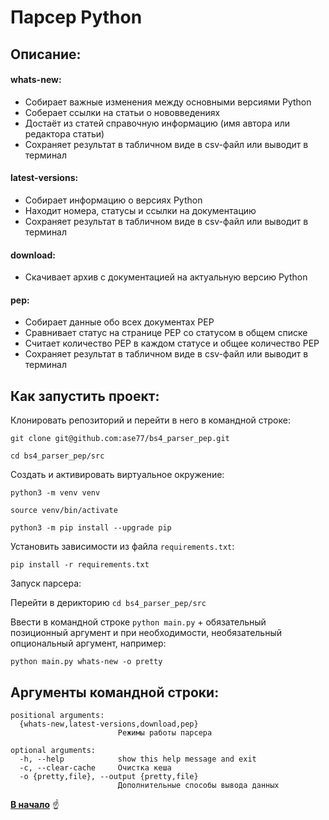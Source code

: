 <a id="anchor"></a>
# Парсер Python
## Описание:
#### whats-new:
  * Собирает важные изменения между основными версиями Python
  * Соберает ссылки на статьи о нововведениях
  * Достаёт из статей справочную информацию (имя автора или редактора статьи)
  * Сохраняет результат в табличном виде в csv-файл или выводит в терминал
#### latest-versions:
  * Собирает информацию о версиях Python
  * Находит номера, статусы и ссылки на документацию
  * Сохраняет результат в табличном виде в csv-файл или выводит в терминал
#### download:
  * Скачивает архив с документацией на актуальную версию Python
#### pep:
  * Собирает данные обо всех документах PEP
  * Сравнивает статус на странице PEP со статусом в общем списке
  * Считает количество PEP в каждом статусе и общее количество PEP
  * Сохраняет результат в табличном виде в csv-файл или выводит в терминал

## Как запустить проект:

Клонировать репозиторий и перейти в него в командной строке:

```
git clone git@github.com:ase77/bs4_parser_pep.git

cd bs4_parser_pep/src
```

Cоздать и активировать виртуальное окружение:

```
python3 -m venv venv

source venv/bin/activate

python3 -m pip install --upgrade pip
```

Установить зависимости из файла `requirements.txt`:

```
pip install -r requirements.txt
```

Запуск парсера:

Перейти в дерикторию `cd bs4_parser_pep/src`

Ввести в командной строке `python main.py` + обязательный позиционный аргумент и при необходимости, необязательный опциональный аргумент, например:

```
python main.py whats-new -o pretty
```

## Аргументы командной строки:
```
positional arguments:
  {whats-new,latest-versions,download,pep}
                        Режимы работы парсера

optional arguments:
  -h, --help            show this help message and exit
  -c, --clear-cache     Очистка кеша
  -o {pretty,file}, --output {pretty,file}
                        Дополнительные способы вывода данных
```
[__В начало__](#anchor) :point_up:
